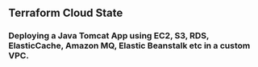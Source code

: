 ## Terraform Cloud State
###  Deploying a Java Tomcat App using EC2, S3, RDS, ElasticCache, Amazon MQ, Elastic Beanstalk etc in a custom VPC.